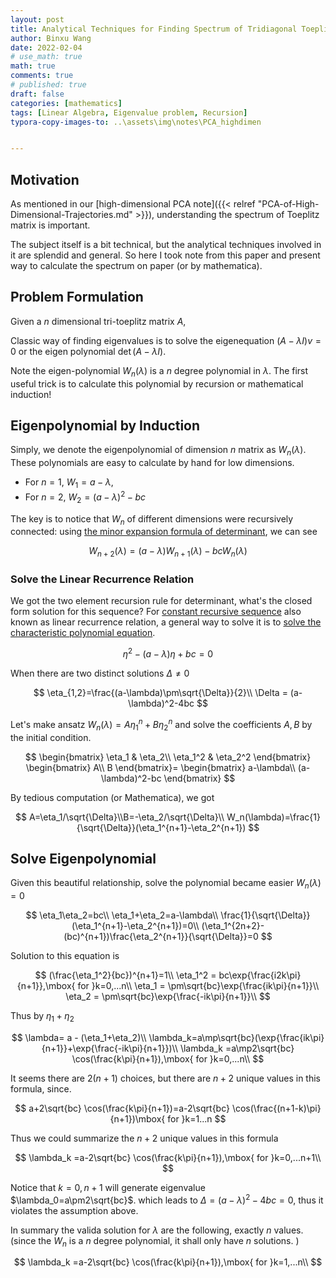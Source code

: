 ```yaml
---
layout: post
title: Analytical Techniques for Finding Spectrum of Tridiagonal Toeplitz Matrix 
author: Binxu Wang
date: 2022-02-04
# use_math: true
math: true
comments: true
# published: true
draft: false
categories: [mathematics]
tags: [Linear Algebra, Eigenvalue problem, Recursion]
typora-copy-images-to: ..\assets\img\notes\PCA_highdimen


---
```


## Motivation

As mentioned in our [high-dimensional PCA note]({{< relref "PCA-of-High-Dimensional-Trajectories.md" >}}), understanding the spectrum of Toeplitz matrix is important. 

The subject itself is a bit technical, but the analytical techniques involved in it are splendid and general. So here I took note from this paper and present way to calculate the spectrum on paper (or by mathematica). 

## Problem Formulation 

Given a $n$ dimensional tri-toeplitz matrix $A$, 

Classic way of finding eigenvalues is to solve the eigenequation $(A-\lambda I)v=0$ or the eigen polynomial $\det(A-\lambda I)$. 

Note the eigen-polynomial $W_n(\lambda)$ is a $n$ degree polynomial in $\lambda$. The first useful trick is to calculate this polynomial by recursion or mathematical induction! 

## Eigenpolynomial by Induction

Simply, we denote the eigenpolynomial of dimension $n$ matrix as $W_n(\lambda)$. These polynomials are easy to calculate by hand for low dimensions. 

* For $n=1$, $W_1=a-\lambda$, 
* For $n=2$, $W_2=(a-\lambda)^2-bc$ 

The key is to notice that $W_n$ of different dimensions were recursively connected: using [the minor expansion formula of determinant](https://en.wikipedia.org/wiki/Minor_(linear_algebra)#Cofactor_expansion_of_the_determinant), we can see 

$$
W_{n+2}(\lambda)=(a-\lambda)W_{n+1}(\lambda)-bcW_{n}(\lambda)
$$

### Solve the Linear Recurrence Relation

We got the two element recursion rule for determinant, what's the closed form solution for this sequence? For [constant recursive sequence](https://en.wikipedia.org/wiki/Constant-recursive_sequence) also known as linear recurrence relation, a general way to solve it is to [solve the characteristic polynomial equation](https://en.wikipedia.org/wiki/Linear_recurrence_with_constant_coefficients#General_solution). 

$$
\eta^2-(a-\lambda)\eta+bc=0
$$

When there are two distinct solutions $\Delta\neq0$ 

$$
\eta_{1,2}=\frac{(a-\lambda)\pm\sqrt{\Delta}}{2}\\
\Delta = (a-\lambda)^2-4bc
$$

Let's make ansatz $W_n(\lambda)=A\eta_1^n+B\eta_2^n$ and solve the coefficients $A,B$ by the initial condition. 

$$
\begin{bmatrix}
\eta_1 & \eta_2\\
\eta_1^2 & \eta_2^2
\end{bmatrix}
\begin{bmatrix}
A\\
B
\end{bmatrix}=
\begin{bmatrix}
a-\lambda\\
(a-\lambda)^2-bc
\end{bmatrix}
$$

By tedious computation (or Mathematica), we got 

$$
A=\eta_1/\sqrt{\Delta}\\B=-\eta_2/\sqrt{\Delta}\\
W_n(\lambda)=\frac{1}{\sqrt{\Delta}}(\eta_1^{n+1}-\eta_2^{n+1})
$$

## Solve Eigenpolynomial

Given this beautiful relationship, solve the polynomial became easier $W_n(\lambda)=0$

$$
\eta_1\eta_2=bc\\
\eta_1+\eta_2=a-\lambda\\
\frac{1}{\sqrt{\Delta}}(\eta_1^{n+1}-\eta_2^{n+1})=0\\
(\eta_1^{2n+2}-(bc)^{n+1})\frac{\eta_2^{n+1}}{\sqrt{\Delta}}=0
$$

Solution to this equation is 

$$
(\frac{\eta_1^2}{bc})^{n+1}=1\\
\eta_1^2 = bc\exp{\frac{i2k\pi}{n+1}},\mbox{ for }k=0,...n\\
\eta_1 = \pm\sqrt{bc}\exp{\frac{ik\pi}{n+1}}\\
\eta_2 = \pm\sqrt{bc}\exp{\frac{-ik\pi}{n+1}}\\
$$

Thus by $\eta_1+\eta_2$

$$
\lambda= a - (\eta_1+\eta_2)\\
\lambda_k=a\mp\sqrt{bc}(\exp{\frac{ik\pi}{n+1}}+\exp{\frac{-ik\pi}{n+1}})\\
\lambda_k =a\mp2\sqrt{bc} \cos(\frac{k\pi}{n+1}),\mbox{ for }k=0,...n\\
$$

It seems there are $2(n+1)$ choices, but there are $n+2$ unique values in this formula, since. 

$$
a+2\sqrt{bc} \cos(\frac{k\pi}{n+1})=a-2\sqrt{bc} \cos(\frac{(n+1-k)\pi}{n+1})\mbox{ for }k=1...n
$$

Thus we could summarize the $n+2$ unique values in this formula

$$
\lambda_k =a-2\sqrt{bc} \cos(\frac{k\pi}{n+1}),\mbox{ for }k=0,...n+1\\
$$

Notice that $k=0,n+1$ will generate eigenvalue $\lambda_0=a\pm2\sqrt{bc}$. which leads to $\Delta=(a-\lambda)^2-4bc=0$, thus it violates the assumption above. 

In summary the valida solution for $\lambda$ are the following, exactly $n$ values. (since the $W_n$ is a $n$ degree polynomial, it shall only have $n$ solutions. )

$$
\lambda_k =a-2\sqrt{bc} \cos(\frac{k\pi}{n+1}),\mbox{ for }k=1,...n\\
$$
